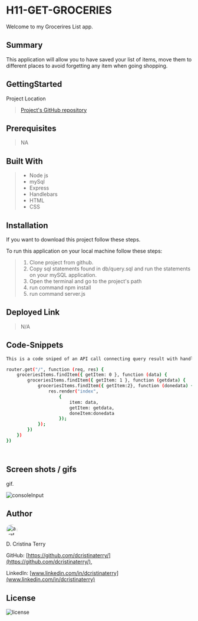 # H11-GET-GROCERIES

Welcome to my Grocerires List app.  

## Summary

This application will allow you to have saved your list of items, move them to different places to avoid forgetting any item when going shopping.

## GettingStarted

Project Location

>[Project's GitHub repository](https://github.com/dcristinaterry/H11-GET-GROCERIES)

## Prerequisites

>NA

## Built With

>* Node js
>* mySql
>* Express
>* Handlebars
>* HTML
>* CSS

## Installation

If you want to download this project follow these steps.

To run this application on your local machine follow these steps:

>1. Clone project from github.
>2. Copy sql statements found in db/query.sql and run the statements on your mySQL application.
>3. Open the terminal and go to the project's path
>4. run command npm install
>5. run command server.js

## Deployed Link

>N/A

## Code-Snippets

```sh
This is a code sniped of an API call connecting query result with handlebarrs in order to display the query result.

router.get("/", function (req, res) {
    groceriesItems.findItem({ getItem: 0 }, function (data) {
        groceriesItems.findItem({ getItem: 1 }, function (getdata) {
            groceriesItems.findItem({ getItem:2}, function (donedata) {
                res.render("index",
                    {
                        item: data,
                        getItem: getdata,
                        doneItem:donedata
                    });
            });
        })
    })
})




```

## Screen shots / gifs

gif.

![consoleInput](./groceries.gif)


## Author

<img src="https://avatars.githubusercontent.com/u/61372364?" alt="avatar" style="border-radius:20px" width="30"/>

D. Cristina Terry

GitHub: [https://github.com/dcristinaterry/](https://github.com/dcristinaterry/),

LinkedIn: [www.linkedin.com/in/dcristinaterry](www.linkedin.com/in/dcristinaterry)

## License

![license](https://img.shields.io/badge/license-MIT-green)

